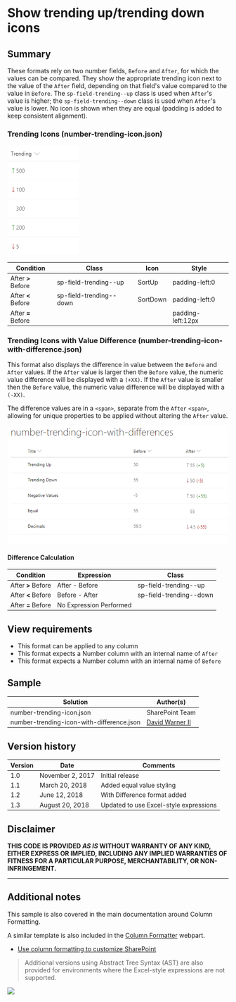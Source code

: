 # Show trending up/trending down icons 

## Summary
These formats rely on two number fields, `Before` and `After`, for which the values can be compared. They show the appropriate trending icon next to the value of the `After` field, depending on that field's value compared to the value in `Before`. The `sp-field-trending--up` class is used when `After`'s value is higher; the `sp-field-trending--down` class is used when `After`'s value is lower. No icon is shown when they are equal (padding is added to keep consistent alignment).

### Trending Icons (number-trending-icon.json)

![screenshot of the sample](./screenshot.png)

|Condition|Class|Icon|Style|
|---|---|---|---|
|After **>** Before|sp-field-trending--up|SortUp|padding-left:0|
|After **<** Before|sp-field-trending--down|SortDown|padding-left:0|
|After **=** Before|||padding-left:12px|

### Trending Icons with Value Difference (number-trending-icon-with-difference.json)

This format also displays the difference in value between the `Before` and `After` values. If the `After` value is larger then the `Before` value, the numeric value difference will be displayed with a `(+XX)`. If the `After` value is smaller then the `Before` value, the numeric value difference will be displayed with a `(-XX)`.

The difference values are in a `<span>`, separate from the `After` `<span>`, allowing for unique properties to be applied without altering the `After` value.

![screenshot of the sample with difference](./screenshotWithDifference.png)

#### Difference Calculation
|Condition|Expression|Class|
|---|---|---|
|After **>** Before|After - Before|sp-field-trending--up|
|After **<** Before|Before - After|sp-field-trending--down|
|After **=** Before|No Expression Performed||

## View requirements
- This format can be applied to any column
- This format expects a Number column with an internal name of `After`
- This format expects a Number column with an internal name of `Before`

## Sample

Solution|Author(s)
--------|---------
number-trending-icon.json | SharePoint Team
number-trending-icon-with-difference.json | [David Warner II](https://twitter.com/davidwarnerii)

## Version history

Version|Date|Comments
-------|----|--------
1.0|November 2, 2017|Initial release
1.1|March 20, 2018|Added equal value styling
1.2|June 12, 2018|With Difference format added
1.3|August 20, 2018|Updated to use Excel-style expressions

## Disclaimer
**THIS CODE IS PROVIDED *AS IS* WITHOUT WARRANTY OF ANY KIND, EITHER EXPRESS OR IMPLIED, INCLUDING ANY IMPLIED WARRANTIES OF FITNESS FOR A PARTICULAR PURPOSE, MERCHANTABILITY, OR NON-INFRINGEMENT.**

---

## Additional notes
This sample is also covered in the main documentation around Column Formatting.

A similar template is also included in the [Column Formatter](https://github.com/SharePoint/sp-dev-solutions/blob/master/solutions/ColumnFormatter/README.md) webpart.

- [Use column formatting to customize SharePoint](https://docs.microsoft.com/en-us/sharepoint/dev/declarative-customization/column-formatting)

> Additional versions using Abstract Tree Syntax (AST) are also provided for environments where the Excel-style expressions are not supported.

<img src="https://telemetry.sharepointpnp.com/sp-dev-list-formatting/column-samples/number-trending-icon" />